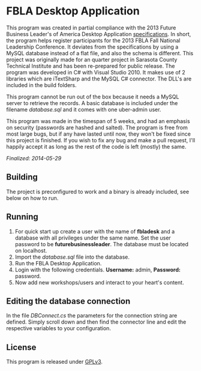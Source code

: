 # FBLA Desktop Application

This program was created in partial compliance with the 2013 Future Business Leader's of America Desktop Application [specifications](http://www.fbla.org/data/images/2013-14%20guidelines.pdf). In short, the program helps register participants for the 2013 FBLA Fall National Leadership Conference. It deviates from the specifications by using a MySQL database instead of a flat file, and also the schema is different. This project was originally made for an quarter project in Sarasota County Technical Institute and has been re-prepared for public release. The program was developed in C# with Visual Studio 2010. It makes use of 2 libraries which are iTextSharp and the MySQL C# connector. The DLL's are included in the build folders.

This program cannot be run out of the box because it needs a MySQL server to retrieve the records. A basic database is included under the filename *database.sql* and it comes with one uber-admin user.

This program was made in the timespan of 5 weeks, and had an emphasis on security (passwords are hashed and salted). The program is free from most large bugs, but if any have lasted until now, they won't be fixed since this project is finished. If you wish to fix any bug and make a pull request, I'll happily accept it as long as the rest of the code is left (mostly) the same.

*Finalized: 2014-05-29*

## Building

The project is preconfigured to work and a binary is already included, see below on how to run.

## Running

1. For quick start up create a user with the name of **fbladesk** and a database with all privileges under the same name. Set the user password to be **futurebusinessleader**. The database must be located on localhost.
2. Import the *database.sql* file into the database.
3. Run the FBLA Desktop Application.
4. Login with the following credentials. **Username:** admin, **Password:** password.
5. Now add new workshops/users and interact to your heart's content.

## Editing the database connection

In the file *DBConnect.cs* the parameters for the connection string are defined. Simply scroll down and then find the connector line and edit the respective variables to your configuration.

## License

This program is released under [GPLv3](https://www.gnu.org/licenses/gpl.html).
